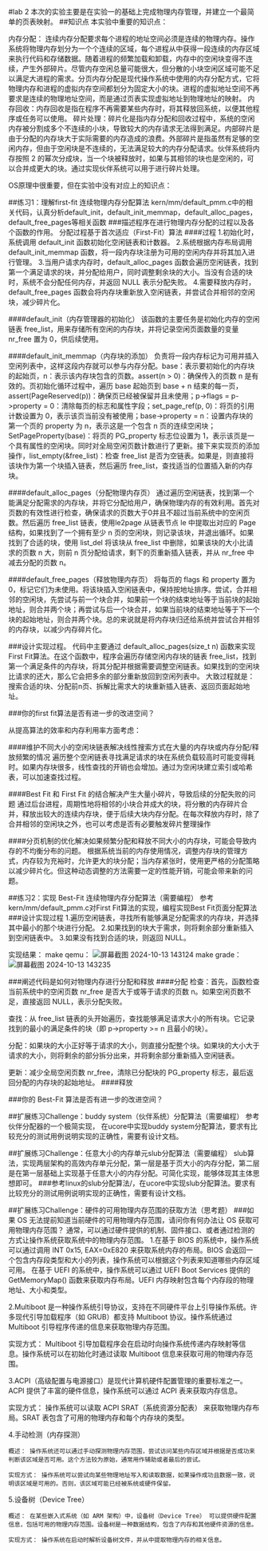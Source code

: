 #lab 2
本次的实验主要是在实验一的基础上完成物理内存管理，并建立一个最简单的页表映射。
##知识点
本实验中重要的知识点：

内存分配：
连续内存分配要求每个进程的地址空间必须是连续的物理内存。操作系统将物理内存划分为一个个连续的区域，每个进程从中获得一段连续的内存区域来执行代码和存储数据。随着进程的频繁加载和卸载，内存中的空闲块变得不连续，产生外部碎片。尽管内存空闲总量可能很大，但分散的小块空闲区域可能不足以满足大进程的需求。分页内存分配是现代操作系统中使用的内存分配方式，它将物理内存和进程的虚拟内存空间都划分为固定大小的块。进程的虚拟地址空间不再要求是连续的物理地址空间，而是通过页表实现虚拟地址到物理地址的映射。
内存回收：内存回收是指在程序不再需要某些内存时，将其释放回系统，以便其他程序或任务可以使用。
碎片处理：碎片化是指内存分配和回收过程中，系统的空闲内存被分割成多个不连续的小块，导致较大的内存请求无法得到满足。内部碎片是由于分配的内存块大于实际需要的内存造成的浪费。外部碎片是指虽然有足够的空闲内存，但由于空闲块是不连续的，无法满足较大的内存分配请求。伙伴系统将内存按照 2 的幂次分成块，当一个块被释放时，如果与其相邻的块也是空闲的，可以合并成更大的块。通过实现伙伴系统可以用于进行碎片处理。

OS原理中很重要，但在实验中没有对应上的知识点：

##练习1：理解first-fit 连续物理内存分配算法
kern/mm/default_pmm.c中的相关代码，认真分析default_init，default_init_memmap，default_alloc_pages， default_free_pages等相关函数
###描述程序在进行物理内存分配的过程以及各个函数的作用。
分配过程基于首次适应（First-Fit）算法
####过程
1.初始化时，系统调用 default_init 函数初始化空闲链表和计数器。
2.系统根据内存布局调用 default_init_memmap 函数，将一段内存块注册为可用的空闲内存并将其加入进行管理。
3.当用户请求内存时，default_alloc_pages 函数会遍历空闲链表，找到第一个满足请求的块，并分配给用户，同时调整剩余块的大小。当没有合适的块时，系统不会分配任何内存，并返回 NULL 表示分配失败。
4.需要释放内存时，default_free_pages 函数会将内存块重新放入空闲链表，并尝试合并相邻的空闲块，减少碎片化。

####default_init（内存管理器的初始化）
该函数的主要任务是初始化内存的空闲链表 free_list，用来存储所有空闲的内存块，并将记录空闲页面数量的变量 nr_free 置为 0，供后续使用。

####default_init_memmap（内存块的添加）
负责将一段内存标记为可用并插入空闲列表中，这样这段内存就可以参与内存分配。base：表示要初始化的内存块的起始页，n：表示该内存块包含的页数。assert(n > 0)：确保传入的页数 n 是有效的。页初始化循环过程中，遍历 base 起始页到 base + n 结束的每一页，assert(PageReserved(p))：确保页已经被保留并且未使用；p->flags = p->property = 0：清除每页的标志和属性字段；set_page_ref(p, 0)：将页的引用计数设置为 0，表示该页当前没有被使用；base->property = n：设置内存块的第一个页的 property 为 n，表示这是一个包含 n 页的连续空闲块；SetPageProperty(base)：将页的 PG_property 标志位设置为 1，表示该页是一个具有属性的空闲块。同时对全局空闲页数计数进行了更新。接下来实现页的添加操作，list_empty(&free_list)：检查 free_list 是否为空链表。如果是，则直接将该块作为第一个块插入链表，然后遍历 free_list，查找适当的位置插入新的内存块。

####default_alloc_pages（分配物理内存页）
通过遍历空闲链表，找到第一个能满足分配需求的内存块，并将它分配给用户，确保物理内存的有效利用。首先对页数的有效性进行检查，确保请求的页数大于0并且不超过当前系统中的空闲页数。然后遍历 free_list 链表，使用le2page 从链表节点 le 中提取出对应的 Page 结构，如果找到了一个拥有至少 n 页的空闲块，则记录该块，并退出循环。如果找到了合适的块，使用 list_del 将该块从 free_list 中删除，如果该块的大小比请求的页数 n 大，则前 n 页分配给请求，剩下的页重新插入链表，并从 nr_free 中减去分配的页数 n。

####default_free_pages（释放物理内存页）
将每页的 flags 和 property 置为 0，标记它们为未使用。将该块插入空闲链表中，保持按地址排序。尝试，合并相邻的空闲块，先尝试与前一个块合并，如果前一个块的结束地址等于当前块的起始地址，则合并两个块；再尝试与后一个块合并，如果当前块的结束地址等于下一个块的起始地址，则合并两个块。总的来说就是将内存块归还给系统并尝试合并相邻的内存块，以减少内存碎片化。

###设计实现过程。
代码中主要通过 default_alloc_pages(size_t n) 函数来实现First Fit算法。在这个函数中，程序会遍历存储空闲内存块的链表 free_list，找到第一个满足条件的内存块，将其分配并根据需要调整空闲链表。如果找到的空闲块比请求的还大，那么它会把多余的部分重新放回到空闲列表中。
大致过程就是：搜索合适的块、分配前n页、拆解比需求大的块重新插入链表、返回页面起始地址。

###你的first fit算法是否有进一步的改进空间？

从提高算法的效率和内存利用率方面考虑：

####维护不同大小的空闲块链表解决线性搜索方式在大量的内存块或内存分配/释放频繁的情况
遍历整个空闲链表寻找满足请求的块在系统负载较高时可能变得耗时。如果内存块很多，线性查找的开销也会增加。通过为空闲块建立索引或哈希表，可以加速查找过程。

####Best Fit 和 First Fit 的结合解决产生大量小碎片，导致后续的分配失败的问题
通过后台进程，周期性地将相邻的小块合并成大的块，将分散的内存碎片合并，释放出较大的连续内存块，便于后续大块内存分配。在每次释放内存时，除了合并相邻的空闲块之外，也可以考虑是否有必要触发碎片整理操作

####分页机制的优化解决如果频繁分配和释放不同大小的内存块，可能会导致内存的不均衡分布的问题。
根据系统当前的内存使用情况，调整内存块的管理方式，内存较为充裕时，允许更大的块分配；当内存紧张时，使用更严格的分配策略以减少碎片化。但这种动态调整的方法需要一定的性能开销，可能会带来新的问题。

##练习2：实现 Best-Fit 连续物理内存分配算法（需要编程）
参考kern/mm/default_pmm.c对First Fit算法的实现，编程实现Best Fit页面分配算法
###设计实现过程
1.遍历空闲链表，寻找所有能够满足分配需求的内存块，并选择其中最小的那个块进行分配。
2.如果找到的块大于需求，则将剩余部分重新插入到空闲链表中。
3.如果没有找到合适的块，则返回 NULL。

实现结果：
make qemu：
![屏幕截图 2024-10-13 143124](https://github.com/user-attachments/assets/b158ac5c-54ba-44aa-8e6e-f356c8dbcb53)
make grade：
![屏幕截图 2024-10-13 143235](https://github.com/user-attachments/assets/c9b8fe39-b338-4db9-8a91-dd9266b53fbc)

###阐述代码是如何对物理内存进行分配和释放
####分配
检查：首先，函数检查当前系统中的空闲页数 nr_free 是否大于或等于请求的页数 n。如果空闲页数不足，直接返回 NULL，表示分配失败。

查找：从 free_list 链表的头开始遍历，查找能够满足请求大小的所有块。它记录找到的最小的满足条件的块（即 p->property >= n 且最小的块）。

分配：如果块的大小正好等于请求的大小，则直接分配整个块。如果块的大小大于请求的大小，则将剩余的部分拆分出来，并将剩余部分重新插入空闲链表。

更新：减少全局空闲页数 nr_free，清除已分配块的 PG_property 标志，最后返回分配的内存块的起始地址。
####释放

###你的 Best-Fit 算法是否有进一步的改进空间？


##扩展练习Challenge：buddy system（伙伴系统）分配算法（需要编程）
参考伙伴分配器的一个极简实现， 在ucore中实现buddy system分配算法，要求有比较充分的测试用例说明实现的正确性，需要有设计文档。

##扩展练习Challenge：任意大小的内存单元slub分配算法（需要编程）
slub算法，实现两层架构的高效内存单元分配，第一层是基于页大小的内存分配，第二层是在第一层基础上实现基于任意大小的内存分配。可简化实现，能够体现其主体思想即可。
###参考linux的slub分配算法/，在ucore中实现slub分配算法。要求有比较充分的测试用例说明实现的正确性，需要有设计文档。

##扩展练习Challenge：硬件的可用物理内存范围的获取方法（思考题）
###如果 OS 无法提前知道当前硬件的可用物理内存范围，请问你有何办法让 OS 获取可用物理内存范围？
通常，可以通过硬件提供的机制、固件接口、或者通过检测的方式让操作系统获取系统中的物理内存范围。
1.在基于 BIOS 的系统中，操作系统可以通过调用 INT 0x15, EAX=0xE820 来获取系统内存的布局。BIOS 会返回一个包含内存段类型和大小的列表，操作系统可以根据这个列表来知道哪些内存区域可用。
在基于 UEFI 的系统中，操作系统可以通过 UEFI Boot Services 提供的 GetMemoryMap() 函数来获取内存布局。UEFI 内存映射包含每个内存段的物理地址、大小和类型。

2.Multiboot 是一种操作系统引导协议，支持在不同硬件平台上引导操作系统。许多现代引导加载程序（如 GRUB）都支持 Multiboot 协议。操作系统通过 Multiboot 引导程序传递的信息来获取物理内存范围。

实现方式： Multiboot 引导加载程序会在启动时向操作系统传递内存映射等信息。操作系统可以在初始化时通过读取 Multiboot 信息来获取可用的物理内存范围。

3.ACPI（高级配置与电源接口）是现代计算机硬件配置管理的重要标准之一。ACPI 提供了丰富的硬件信息，操作系统可以通过 ACPI 表来获取内存信息。

实现方式： 操作系统可以读取 ACPI SRAT（系统资源分配表） 来获取物理内存布局。SRAT 表包含了可用的物理内存和每个内存块的类型。

4.手动检测（内存探测）

    概述： 操作系统还可以通过手动探测物理内存范围，尝试访问某些内存区域并根据是否成功来判断该区域是否可用。这个方法较为原始，通常用作辅助或者最后的尝试。

    实现方式： 操作系统可以尝试向某些物理地址写入和读取数据，如果操作成功且数据一致，说明该区域是可用的。否则，该区域可能已经被系统或硬件保留。

5.设备树（Device Tree）

    概述： 在某些嵌入式系统（如 ARM 架构）中，设备树（Device Tree） 可以提供硬件配置信息，包括可用的物理内存范围。设备树是一种数据结构，包含了内存和其他硬件资源的信息。

    实现方式： 操作系统在启动时解析设备树文件，并从中提取物理内存的相关信息。
